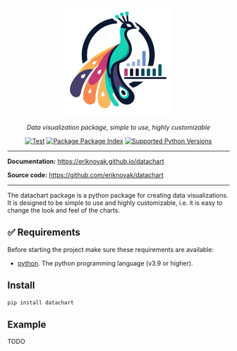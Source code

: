 <p align="center">
  <img src="https://raw.githubusercontent.com/eriknovak/datachart/docs/assets/imgs/logo.png" alt="logo" height="250">
</p>

<p align="center">
  <i>Data visualization package, simple to use, highly customizable</i>
</p>

<p align="center">
  <a href="https://github.com/eriknovak/datachart/actions/workflows/unittests.yaml" target="_blank"><img 
    src="https://github.com/eriknovak/datachart/actions/workflows/unittests.yaml/badge.svg" alt="Test" 
  /></a>
  <a href="https://pypi.org/project/datachart" target="_blank"><img 
    src="https://img.shields.io/pypi/v/datachart?color=%2334D058" alt="Package Package Index" 
  /></a>
  <a href="https://pypi.org/project/datachart" target="_blank"><img 
    src="https://img.shields.io/pypi/pyversions/datachart.svg?color=%2334D058" alt="Supported Python Versions" 
  /></a>
</p>


---

**Documentation:** https://eriknovak.github.io/datachart

**Source code:** https://github.com/eriknovak/datachart

---

The datachart package is a python package for creating data visualizations. It is designed to be simple to use and highly customizable, i.e. it is easy to change the look and feel of the charts.

## ✅ Requirements
Before starting the project make sure these requirements are available:

- [python]. The python programming language (v3.9 or higher).

## Install

```bash
pip install datachart
```

## Example

TODO



[python]: https://www.python.org/
